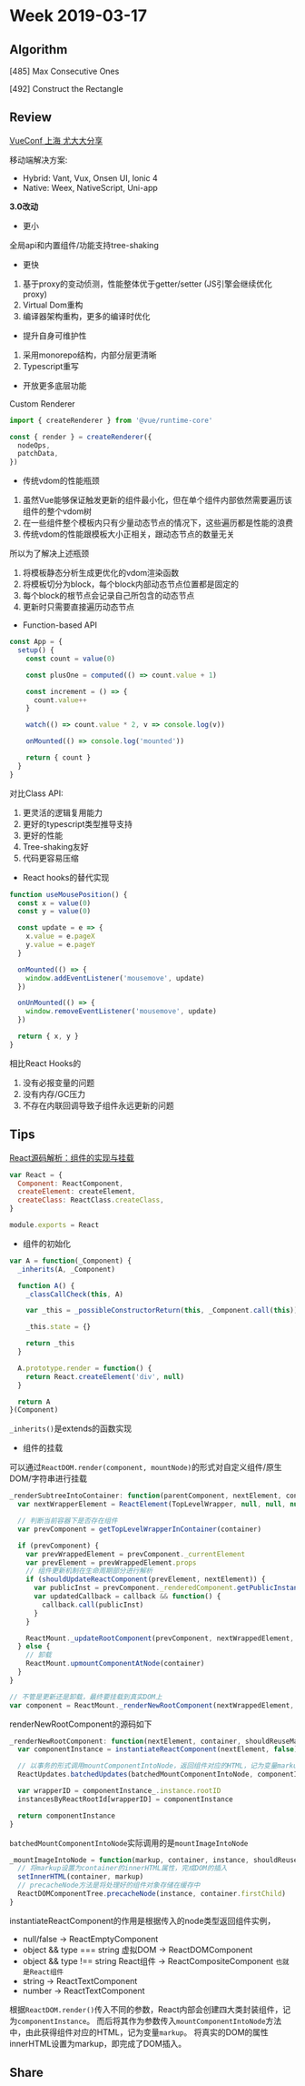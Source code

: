 # Week 2019-03-17

## Algorithm

[485] Max Consecutive Ones

[492] Construct the Rectangle

## Review

[VueConf 上海 尤大大分享](https://juejin.im/post/5cf69021e51d4576bc1a0dbc)

移动端解决方案:

- Hybrid: Vant, Vux, Onsen UI, Ionic 4
- Native: Weex, NativeScript, Uni-app

**3.0改动**

- 更小

全局api和内置组件/功能支持tree-shaking

- 更快

1. 基于proxy的变动侦测，性能整体优于getter/setter (JS引擎会继续优化proxy)
2. Virtual Dom重构
3. 编译器架构重构，更多的编译时优化

- 提升自身可维护性

1. 采用monorepo结构，内部分层更清晰
2. Typescript重写

- 开放更多底层功能

Custom Renderer

```js
import { createRenderer } from '@vue/runtime-core'

const { render } = createRenderer({
  nodeOps,
  patchData,
})
```

- 传统vdom的性能瓶颈

1. 虽然Vue能够保证触发更新的组件最小化，但在单个组件内部依然需要遍历该组件的整个vdom树
2. 在一些组件整个模板内只有少量动态节点的情况下，这些遍历都是性能的浪费
3. 传统vdom的性能跟模板大小正相关，跟动态节点的数量无关

所以为了解决上述瓶颈
1. 将模板静态分析生成更优化的vdom渲染函数
2. 将模板切分为block，每个block内部动态节点位置都是固定的
3. 每个block的根节点会记录自己所包含的动态节点
4. 更新时只需要直接遍历动态节点



- Function-based API

```js
const App = {
  setup() {
    const count = value(0)

    const plusOne = computed(() => count.value + 1)

    const increment = () => {
      count.value++
    }

    watch(() => count.value * 2, v => console.log(v))

    onMounted(() => console.log('mounted'))

    return { count }
  }
}
```

对比Class API:

1. 更灵活的逻辑复用能力
2. 更好的typescript类型推导支持
3. 更好的性能
4. Tree-shaking友好
5. 代码更容易压缩

- React hooks的替代实现

```js
function useMousePosition() {
  const x = value(0)
  const y = value(0)

  const update = e => {
    x.value = e.pageX
    y.value = e.pageY
  }

  onMounted(() => {
    window.addEventListener('mousemove', update)
  })

  onUnMounted(() => {
    window.removeEventListener('mousemove', update)
  })

  return { x, y }
}
```

相比React Hooks的

1. 没有必报变量的问题
2. 没有内存/GC压力
3. 不存在内联回调导致子组件永远更新的问题

## Tips

[React源码解析：组件的实现与挂载](https://juejin.im/post/5983dfbcf265da3e2f7f32de)

```js
var React = {
  Component: ReactComponent,
  createElement: createElement,
  createClass: ReactClass.createClass,
}

module.exports = React
```

- 组件的初始化

```js
var A = function(_Component) {
  _inherits(A, _Component)

  function A() {
    _classCallCheck(this, A)

    var _this = _possibleConstructorReturn(this, _Component.call(this))

    _this.state = {}

    return _this
  }

  A.prototype.render = function() {
    return React.createElement('div', null)
  }

  return A
}(Component)
```

`_inherits()`是extends的函数实现


- 组件的挂载

可以通过`ReactDOM.render(component, mountNode)`的形式对自定义组件/原生DOM/字符串进行挂载

```js
_renderSubtreeIntoContainer: function(parentComponent, nextElement, container, callback) {
  var nextWrapperElement = ReactElement(TopLevelWrapper, null, null, null, null, nextElement)

  // 判断当前容器下是否存在组件
  var prevComponent = getTopLevelWrapperInContainer(container)

  if (prevComponent) {
    var prevWrappedElement = prevComponent._currentElement
    var prevElement = prevWrappedElement.props
    // 组件更新机制在生命周期部分进行解析
    if (shouldUpdateReactComponent(prevElement, nextElement)) {
      var publicInst = prevComponent._renderedComponent.getPublicInstance()
      var updatedCallback = callback && function() {
        callback.call(publicInst)
      }
    }

    ReactMount._updateRootComponent(prevComponent, nextWrappedElement, nextContext, container, updatedCallback)
  } else {
    // 卸载
    ReactMount.upmountComponentAtNode(container)
  }
}

// 不管是更新还是卸载，最终要挂载到真实DOM上
var component = ReactMount._renderNewRootComponent(nextWrappedElement, container, shouldReuseMarkup, nextContext)._renderedComponent.getPublicInstance()
```

renderNewRootComponent的源码如下

```js
_renderNewRootComponent: function(nextElement, container, shouldReuseMarkup, context) {
  var componentInstance = instantiateReactComponent(nextElement, false)

  // 以事务的形式调用mountComponentIntoNode，返回组件对应的HTML，记为变量markup
  ReactUpdates.batchedUpdates(batchedMountComponentIntoNode, componentInstance, container, shouldReuseMarkup, context)

  var wrapperID = componentInstance_.instance.rootID
  instancesByReactRootId[wrapperID] = componentInstance

  return componentInstance
}

```

`batchedMountComponentIntoNode`实际调用的是`mountImageIntoNode`

```js
_mountImageIntoNode = function(markup, container, instance, shouldReuseMarkup, transaction) {
  // 将markup设置为container的innerHTML属性，完成DOM的插入
  setInnerHTML(container, markup)
  // precacheNode方法是将处理好的组件对象存储在缓存中
  ReactDOMComponentTree.precacheNode(instance, container.firstChild)
}
```

instantiateReactComponent的作用是根据传入的node类型返回组件实例，

- null/false -> ReactEmptyComponent
- object && type === string 虚拟DOM -> ReactDOMComponent
- object && type !== string React组件 -> ReactCompositeComponent `也就是React组件`
- string -> ReactTextComponent
- number -> ReactTextComponent


根据`ReactDOM.render()`传入不同的参数，React内部会创建四大类封装组件，记为`componentInstance`。
而后将其作为参数传入`mountComponentIntoNode`方法中，由此获得组件对应的HTML，记为变量`markup`。
将真实的DOM的属性innerHTML设置为markup，即完成了DOM插入。


## Share